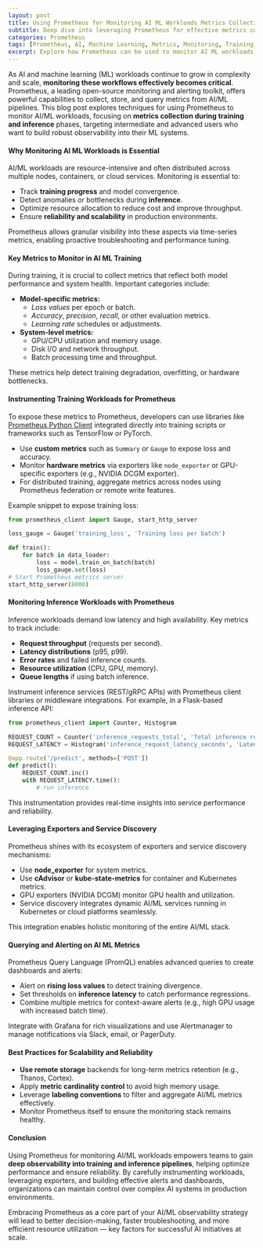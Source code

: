 ```yaml
---
layout: post
title: Using Prometheus for Monitoring AI ML Workloads Metrics Collection for Training and Inference
subtitle: Deep dive into leveraging Prometheus for effective metrics collection in AI ML training and inference workflows
categories: Prometheus
tags: [Prometheus, AI, Machine Learning, Metrics, Monitoring, Training, Inference, Observability, Kubernetes, Cloud Native]
excerpt: Explore how Prometheus can be used to monitor AI ML workloads by capturing essential metrics during training and inference, enabling optimized performance and reliability.
---
```

As AI and machine learning (ML) workloads continue to grow in complexity and scale, **monitoring these workflows effectively becomes critical**. Prometheus, a leading open-source monitoring and alerting toolkit, offers powerful capabilities to collect, store, and query metrics from AI/ML pipelines. This blog post explores techniques for using Prometheus to monitor AI/ML workloads, focusing on **metrics collection during training and inference** phases, targeting intermediate and advanced users who want to build robust observability into their ML systems.

#### Why Monitoring AI ML Workloads is Essential

AI/ML workloads are resource-intensive and often distributed across multiple nodes, containers, or cloud services. Monitoring is essential to:

- Track **training progress** and model convergence.
- Detect anomalies or bottlenecks during **inference**.
- Optimize resource allocation to reduce cost and improve throughput.
- Ensure **reliability and scalability** in production environments.

Prometheus allows granular visibility into these aspects via time-series metrics, enabling proactive troubleshooting and performance tuning.

#### Key Metrics to Monitor in AI ML Training

During training, it is crucial to collect metrics that reflect both model performance and system health. Important categories include:

- **Model-specific metrics:**
  - *Loss values* per epoch or batch.
  - *Accuracy*, *precision*, *recall*, or other evaluation metrics.
  - *Learning rate* schedules or adjustments.
- **System-level metrics:**
  - GPU/CPU utilization and memory usage.
  - Disk I/O and network throughput.
  - Batch processing time and throughput.

These metrics help detect training degradation, overfitting, or hardware bottlenecks.

#### Instrumenting Training Workloads for Prometheus

To expose these metrics to Prometheus, developers can use libraries like [Prometheus Python Client](https://github.com/prometheus/client_python) integrated directly into training scripts or frameworks such as TensorFlow or PyTorch.

- Use **custom metrics** such as `Summary` or `Gauge` to expose loss and accuracy.
- Monitor **hardware metrics** via exporters like `node_exporter` or GPU-specific exporters (e.g., NVIDIA DCGM exporter).
- For distributed training, aggregate metrics across nodes using Prometheus federation or remote write features.

Example snippet to expose training loss:

```python
from prometheus_client import Gauge, start_http_server

loss_gauge = Gauge('training_loss', 'Training loss per batch')

def train():
    for batch in data_loader:
        loss = model.train_on_batch(batch)
        loss_gauge.set(loss)
# Start Prometheus metrics server
start_http_server(8000)
```

#### Monitoring Inference Workloads with Prometheus

Inference workloads demand low latency and high availability. Key metrics to track include:

- **Request throughput** (requests per second).
- **Latency distributions** (p95, p99).
- **Error rates** and failed inference counts.
- **Resource utilization** (CPU, GPU, memory).
- **Queue lengths** if using batch inference.

Instrument inference services (REST/gRPC APIs) with Prometheus client libraries or middleware integrations. For example, in a Flask-based inference API:

```python
from prometheus_client import Counter, Histogram

REQUEST_COUNT = Counter('inference_requests_total', 'Total inference requests')
REQUEST_LATENCY = Histogram('inference_request_latency_seconds', 'Latency of inference requests')

@app.route('/predict', methods=['POST'])
def predict():
    REQUEST_COUNT.inc()
    with REQUEST_LATENCY.time():
        # run inference
```

This instrumentation provides real-time insights into service performance and reliability.

#### Leveraging Exporters and Service Discovery

Prometheus shines with its ecosystem of exporters and service discovery mechanisms:

- Use **node_exporter** for system metrics.
- Use **cAdvisor** or **kube-state-metrics** for container and Kubernetes metrics.
- GPU exporters (NVIDIA DCGM) monitor GPU health and utilization.
- Service discovery integrates dynamic AI/ML services running in Kubernetes or cloud platforms seamlessly.

This integration enables holistic monitoring of the entire AI/ML stack.

#### Querying and Alerting on AI ML Metrics

Prometheus Query Language (PromQL) enables advanced queries to create dashboards and alerts:

- Alert on **rising loss values** to detect training divergence.
- Set thresholds on **inference latency** to catch performance regressions.
- Combine multiple metrics for context-aware alerts (e.g., high GPU usage with increased batch time).

Integrate with Grafana for rich visualizations and use Alertmanager to manage notifications via Slack, email, or PagerDuty.

#### Best Practices for Scalability and Reliability

- **Use remote storage** backends for long-term metrics retention (e.g., Thanos, Cortex).
- Apply **metric cardinality control** to avoid high memory usage.
- Leverage **labeling conventions** to filter and aggregate AI/ML metrics effectively.
- Monitor Prometheus itself to ensure the monitoring stack remains healthy.

#### Conclusion

Using Prometheus for monitoring AI/ML workloads empowers teams to gain **deep observability into training and inference pipelines**, helping optimize performance and ensure reliability. By carefully instrumenting workloads, leveraging exporters, and building effective alerts and dashboards, organizations can maintain control over complex AI systems in production environments.

Embracing Prometheus as a core part of your AI/ML observability strategy will lead to better decision-making, faster troubleshooting, and more efficient resource utilization — key factors for successful AI initiatives at scale.
